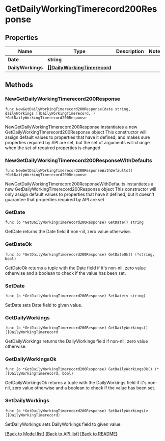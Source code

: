# GetDailyWorkingTimerecord200Response

## Properties

Name | Type | Description | Notes
------------ | ------------- | ------------- | -------------
**Date** | **string** |  | 
**DailyWorkings** | [**[]DailyWorkingTimerecord**](DailyWorkingTimerecord.md) |  | 

## Methods

### NewGetDailyWorkingTimerecord200Response

`func NewGetDailyWorkingTimerecord200Response(date string, dailyWorkings []DailyWorkingTimerecord, ) *GetDailyWorkingTimerecord200Response`

NewGetDailyWorkingTimerecord200Response instantiates a new GetDailyWorkingTimerecord200Response object
This constructor will assign default values to properties that have it defined,
and makes sure properties required by API are set, but the set of arguments
will change when the set of required properties is changed

### NewGetDailyWorkingTimerecord200ResponseWithDefaults

`func NewGetDailyWorkingTimerecord200ResponseWithDefaults() *GetDailyWorkingTimerecord200Response`

NewGetDailyWorkingTimerecord200ResponseWithDefaults instantiates a new GetDailyWorkingTimerecord200Response object
This constructor will only assign default values to properties that have it defined,
but it doesn't guarantee that properties required by API are set

### GetDate

`func (o *GetDailyWorkingTimerecord200Response) GetDate() string`

GetDate returns the Date field if non-nil, zero value otherwise.

### GetDateOk

`func (o *GetDailyWorkingTimerecord200Response) GetDateOk() (*string, bool)`

GetDateOk returns a tuple with the Date field if it's non-nil, zero value otherwise
and a boolean to check if the value has been set.

### SetDate

`func (o *GetDailyWorkingTimerecord200Response) SetDate(v string)`

SetDate sets Date field to given value.


### GetDailyWorkings

`func (o *GetDailyWorkingTimerecord200Response) GetDailyWorkings() []DailyWorkingTimerecord`

GetDailyWorkings returns the DailyWorkings field if non-nil, zero value otherwise.

### GetDailyWorkingsOk

`func (o *GetDailyWorkingTimerecord200Response) GetDailyWorkingsOk() (*[]DailyWorkingTimerecord, bool)`

GetDailyWorkingsOk returns a tuple with the DailyWorkings field if it's non-nil, zero value otherwise
and a boolean to check if the value has been set.

### SetDailyWorkings

`func (o *GetDailyWorkingTimerecord200Response) SetDailyWorkings(v []DailyWorkingTimerecord)`

SetDailyWorkings sets DailyWorkings field to given value.



[[Back to Model list]](../README.md#documentation-for-models) [[Back to API list]](../README.md#documentation-for-api-endpoints) [[Back to README]](../README.md)


